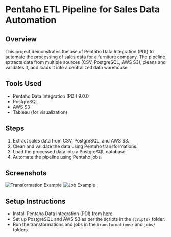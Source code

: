 # Pentaho ETL Pipeline for Sales Data Automation

## Overview
This project demonstrates the use of Pentaho Data Integration (PDI) to automate the processing of sales data for a furniture company. The pipeline extracts data from multiple sources (CSV, PostgreSQL, AWS S3), cleans and validates it, and loads it into a centralized data warehouse.

## Tools Used
- Pentaho Data Integration (PDI) 9.0.0
- PostgreSQL
- AWS S3
- Tableau (for visualization)

## Steps
1. Extract sales data from CSV, PostgreSQL, and AWS S3.
2. Clean and validate the data using Pentaho transformations.
3. Load the processed data into a PostgreSQL database.
4. Automate the pipeline using Pentaho jobs.

## Screenshots
![Transformation Example](documentation/screenshots/transformation_example.png)
![Job Example](documentation/screenshots/job_example.png)

## Setup Instructions
- Install Pentaho Data Integration (PDI) from [here](https://sourceforge.net/projects/pentaho/).
- Set up PostgreSQL and AWS S3 as per the scripts in the `scripts/` folder.
- Run the transformations and jobs in the `transformations/` and `jobs/` folders.
